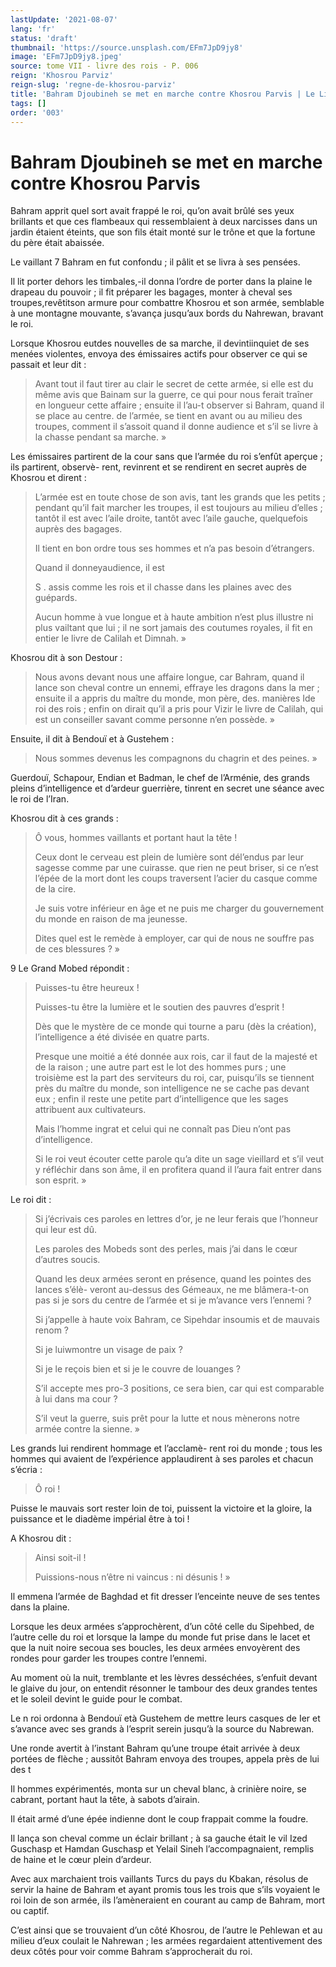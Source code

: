 ```yaml
---
lastUpdate: '2021-08-07'
lang: 'fr'
status: 'draft'
thumbnail: 'https://source.unsplash.com/EFm7JpD9jy8'
image: 'EFm7JpD9jy8.jpeg'
source: tome VII - livre des rois - P. 006
reign: 'Khosrou Parviz'
reign-slug: 'regne-de-khosrou-parviz'
title: 'Bahram Djoubineh se met en marche contre Khosrou Parvis | Le Livre des Rois | Shâhnâmeh'
tags: []
order: '003'
---
```


<!-- LTeX: language=fr -->

# Bahram Djoubineh se met en marche contre Khosrou Parvis

Bahram apprit quel sort avait frappé le roi, qu’on avait brûlé ses yeux brillants et que ces flambeaux qui ressemblaient à deux narcisses dans un jardin étaient éteints, que son fils était monté sur le trône et que la fortune du père était abaissée.

Le vaillant 7 Bahram en fut confondu ; il pâlit et se livra à ses pensées.

Il lit porter dehors les timbales,-il donna l’ordre de porter dans la plaine le drapeau du pouvoir ; il fit préparer les bagages, monter à cheval ses troupes,revêtitson armure pour combattre Khosrou et son armée, semblable à une montagne mouvante, s’avança jusqu’aux bords du Nahrewan, bravant le roi.

Lorsque Khosrou eutdes nouvelles de sa marche, il devintiinquiet de ses menées violentes, envoya des émissaires actifs pour observer ce qui se passait et leur dit :

> Avant tout il faut tirer au clair le secret de cette armée, si elle est du même avis que Bainam sur la guerre, ce qui pour nous ferait traîner en longueur cette affaire ; ensuite il l’au-t observer si Bahram, quand il se place au centre. de l’armée, se tient en avant ou au milieu des troupes, comment il s’assoit quand il donne audience et s’il se livre à la chasse pendant sa marche. »

Les émissaires partirent de la cour sans que l’armée du roi s’enfût aperçue ; ils partirent, observè-
rent, revinrent et se rendirent en secret auprès de Khosrou et dirent :

> L’armée est en toute chose de son avis, tant les grands que les petits ; pendant qu’il fait marcher les troupes, il est toujours au milieu d’elles ; tantôt il est avec l’aile droite, tantôt avec l’aile gauche, quelquefois auprès des bagages.
>
> Il tient en bon ordre tous ses hommes et n’a pas besoin d’étrangers.
>
> Quand il donneyaudience, il est
>
> S .
assis comme les rois et il chasse dans les plaines avec des guépards.
>
> Aucun homme à vue longue et à haute ambition n’est plus illustre ni plus vailtant que lui ; il ne sort jamais des coutumes royales, il fit en entier le livre de Calilah et Dimnah. »

Khosrou dit à son Destour :

> Nous avons devant nous une affaire longue, car Bahram, quand il lance son cheval contre un ennemi, effraye les dragons dans la mer ; ensuite il a appris du maître du monde, mon père, des. manières Ide roi des rois ; enfin on dirait qu’il a pris pour Vizir le livre de Calilah, qui est un conseiller savant comme personne n’en possède. »

Ensuite, il dit à Bendouï et à Gustehem :

> Nous sommes devenus les compagnons du chagrin et des peines. »

Guerdouï, Schapour, Endian et Badman, le chef de l’Arménie, des grands pleins d’intelligence et d’ardeur guerrière, tinrent en secret une séance avec le roi de l’Iran.

Khosrou dit à ces grands :

> Ô vous, hommes vaillants et portant haut la tête !
>
> Ceux dont le cerveau est plein de lumière sont dél’endus par leur sagesse comme par une cuirasse. que rien ne peut briser, si ce n’est l’épée de la mort dont les coups traversent l’acier du casque comme de la cire.
>
> Je suis votre inférieur en âge et ne puis me charger du gouvernement du monde en raison de ma jeunesse.
>
> Dites quel est le remède à employer, car qui de nous ne souffre pas de ces blessures ? »

9 Le Grand Mobed répondit :

> Puisses-tu être heureux !
>
> Puisses-tu être la lumière et le soutien des pauvres d’esprit !
>
> Dès que le mystère de ce monde qui tourne a paru (dès la création), l’intelligence a été divisée en quatre parts.
>
> Presque une moitié a été donnée aux rois, car il faut de la majesté et de la raison ; une autre part est le lot des hommes purs ; une troisième est la part des serviteurs du roi, car, puisqu’ils se tiennent près du maître du monde, son intelligence ne se cache pas devant eux ; enfin il reste une petite part d’intelligence que les sages attribuent aux cultivateurs.
>
> Mais l’homme ingrat et celui qui ne connaît pas Dieu n’ont pas d’intelligence.
>
> Si le roi veut écouter cette parole qu’a dite un sage vieillard et s’il veut y réfléchir dans son âme, il en profitera quand il l’aura fait entrer dans son esprit. »

Le roi dit :

> Si j’écrivais ces paroles en lettres d’or, je ne leur ferais que l’honneur qui leur est dû.
>
> Les paroles des Mobeds sont des perles, mais j’ai dans le cœur d’autres soucis.
>
> Quand les deux armées seront en présence, quand les pointes des lances s’élè-
veront au-dessus des Gémeaux, ne me blâmera-t-on pas si je sors du centre de l’armée et si je m’avance vers l’ennemi ?
>
> Si j’appelle à haute voix Bahram, ce Sipehdar insoumis et de mauvais renom ?
>
> Si je luiwmontre un visage de paix ?
>
> Si je le reçois bien et si je le couvre de louanges ?
>
> S’il accepte mes pro-3 positions, ce sera bien, car qui est comparable à lui dans ma cour ?
>
> S’il veut la guerre, suis prêt pour la lutte et nous mènerons notre armée contre la sienne. »

Les grands lui rendirent hommage et l’acclamè-
rent roi du monde ; tous les hommes qui avaient de l’expérience applaudirent à ses paroles et chacun s’écria :

> Ô roi !

Puisse le mauvais sort rester loin de toi, puissent la victoire et la gloire, la puissance et le diadème impérial être à toi !

A Khosrou dit :

> Ainsi soit-il !
>
> Puissions-nous n’être ni vaincus : ni désunis ! »

Il emmena l’armée de Baghdad et fit dresser l’enceinte neuve de ses tentes dans la plaine.

Lorsque les deux armées s’approchèrent, d’un côté celle du Sipehbed, de l’autre celle du roi et lorsque la lampe du monde fut prise dans le lacet et que la nuit noire secoua ses boucles, les deux armées envoyèrent des rondes pour garder les troupes contre l’ennemi.

Au moment où la nuit, tremblante et les lèvres desséchées, s’enfuit devant le glaive du jour, on entendit résonner le tambour des deux grandes tentes et le soleil devint le guide pour le combat.

Le n roi ordonna à Bendouï età Gustehem de mettre leurs casques de Ier et s’avance avec ses grands à l’esprit serein jusqu’à la source du Nabrewan.

Une ronde avertit à l’instant Bahram qu’une troupe était arrivée à deux portées de flèche ; aussitôt Bahram envoya des troupes, appela près de lui des t

Il hommes expérimentés, monta sur un cheval blanc, à crinière noire, se cabrant, portant haut la tête, à sabots d’airain.

Il était armé d’une épée indienne dont le coup frappait comme la foudre.

Il lança son cheval comme un éclair brillant ; à sa gauche était le vil Ized Guschasp et Hamdan Guschasp et Yelail Sineh l’accompagnaient, remplis de haine et le cœur plein d’ardeur.

Avec aux marchaient trois vaillants Turcs du pays du Kbakan, résolus de servir la haine de Bahram et ayant promis tous les trois que s’ils voyaient le roi loin de son armée, ils l’amèneraient en courant au camp de Bahram, mort ou captif.

C’est ainsi que se trouvaient d’un côté Khosrou, de l’autre le Pehlewan et au milieu d’eux coulait le Nahrewan ; les armées regardaient attentivement des deux côtés pour voir comme Bahram s’approcherait du roi.
